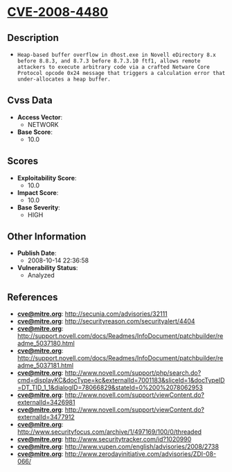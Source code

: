 
# [CVE-2008-4480](http://secunia.com/advisories/32111)

## Description

- `Heap-based buffer overflow in dhost.exe in Novell eDirectory 8.x before 8.8.3, and 8.7.3 before 8.7.3.10 ftf1, allows remote attackers to execute arbitrary code via a crafted Netware Core Protocol opcode 0x24 message that triggers a calculation error that under-allocates a heap buffer.`

## Cvss Data

- **Access Vector**:
  - NETWORK
- **Base Score**:
  - 10.0

## Scores

- **Exploitability Score**:
  - 10.0
- **Impact Score**:
  - 10.0
- **Base Severity**:
  - HIGH

## Other Information

- **Publish Date**:
  - 2008-10-14 22:36:58
- **Vulnerability Status**:
  - Analyzed

## References

- **cve@mitre.org**: http://secunia.com/advisories/32111
- **cve@mitre.org**: http://securityreason.com/securityalert/4404
- **cve@mitre.org**: http://support.novell.com/docs/Readmes/InfoDocument/patchbuilder/readme_5037180.html
- **cve@mitre.org**: http://support.novell.com/docs/Readmes/InfoDocument/patchbuilder/readme_5037181.html
- **cve@mitre.org**: http://www.novell.com/support/php/search.do?cmd=displayKC&docType=kc&externalId=7001183&sliceId=1&docTypeID=DT_TID_1_1&dialogID=78066829&stateId=0%200%2078062953
- **cve@mitre.org**: http://www.novell.com/support/viewContent.do?externalId=3426981
- **cve@mitre.org**: http://www.novell.com/support/viewContent.do?externalId=3477912
- **cve@mitre.org**: http://www.securityfocus.com/archive/1/497169/100/0/threaded
- **cve@mitre.org**: http://www.securitytracker.com/id?1020990
- **cve@mitre.org**: http://www.vupen.com/english/advisories/2008/2738
- **cve@mitre.org**: http://www.zerodayinitiative.com/advisories/ZDI-08-066/
